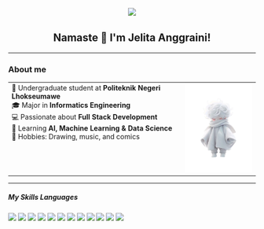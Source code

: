 <p align="center">
  <img src="https://media.giphy.com/media/pVGsAWjzvXcZW4ZBTE/giphy.gif" width="700"/>
</p>

<h2 align="center">Namaste 🙏 I'm Jelita Anggraini!</h2>

<!--
**jelita009/jelita009** is a ✨ _special_ ✨ repository because its `README.md` (this file) appears on your GitHub profile.

Here are some ideas to get you started:

- 🔭 I’m currently working on ...
- 🌱 I’m currently learning ...
- 👯 I’m looking to collaborate on ...
- 🤔 I’m looking for help with ...
- 💬 Ask me about ...
- 📫 How to reach me: ...
- 😄 Pronouns: ...
- ⚡ Fun fact: ...
-->
-----------------------------------------
### About me

<table border="0" width="100%">
  <tr>
    <td width="70%" valign="top">
      🚀 Undergraduate student at <b>Politeknik Negeri Lhokseumawe</b><br>
      🎓 Major in <b>Informatics Engineering</b><br>
      💻 Passionate about <b>Full Stack Development</b><br>
      🤖 Learning <b>AI, Machine Learning & Data Science</b><br>
      🎨 Hobbies: Drawing, music, and comics
    </td>
    <td width="30%" align="center">
      <img src="img/anime.png" width="500"/>
    </td>
  </tr>
</table>

-------------------------------------

##### My Skills Languages

<img src="https://img.shields.io/badge/HTML5-E34F26?style=for-the-badge&logo=html5&logoColor=white" /> <img src="https://img.shields.io/badge/C-00599C?style=for-the-badge&logo=c&logoColor=white" /> <img src="https://img.shields.io/badge/JavaScript-323330?style=for-the-badge&logo=javascript&logoColor=F7DF1E" /> <img src="https://img.shields.io/badge/PHP-777BB4?style=for-the-badge&logo=php&logoColor=white" /> <img src="https://img.shields.io/badge/Python-FFD43B?style=for-the-badge&logo=python&logoColor=blue" /> <img src="https://img.shields.io/badge/R-276DC3?style=for-the-badge&logo=r&logoColor=white" /> <img src="https://img.shields.io/badge/Haskell-5D4F85?style=for-the-badge&logo=haskell&logoColor=white" /> <img src="https://img.shields.io/badge/Dart-0175C2?style=for-the-badge&logo=dart&logoColor=white" /> <img src="https://img.shields.io/badge/Laragon-0E83CD?style=for-the-badge&logo=Laragon&logoColor=white" /> <img src="https://img.shields.io/badge/Laravel-FF2D20?style=for-the-badge&logo=laravel&logoColor=white" /> <img src="https://img.shields.io/badge/React-20232A?style=for-the-badge&logo=react&logoColor=61DAFB" /> <img src="https://img.shields.io/badge/Bootstrap-563D7C?style=for-the-badge&logo=bootstrap&logoColor=white" />
